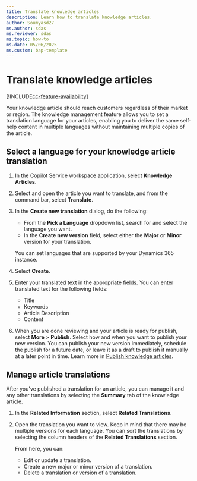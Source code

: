 ```yaml
---
title: Translate knowledge articles 
description: Learn how to translate knowledge articles. 
author: Soumyasd27
ms.author: sdas
ms.reviewer: sdas
ms.topic: how-to
ms.date: 05/06/2025
ms.custom: bap-template
---
```


# Translate knowledge articles

[!INCLUDE[cc-feature-availability](../../includes/cc-feature-availability.md)]

Your knowledge article should reach customers regardless of their market or region. The knowledge management feature allows you to set a translation language for your articles, enabling you to deliver the same self-help content in multiple languages without maintaining multiple copies of the article.

## Select a language for your knowledge article translation

1. In the Copilot Service workspace application, select **Knowledge Articles**.

1. Select and open the article you want to translate, and from the command bar, select **Translate**.  
  
2. In the **Create new translation** dialog, do the following:
   * From the **Pick a Language** dropdown list, search for and select the language you want.  
   * In the **Create new version** field, select either the **Major** or **Minor** version for your translation.  

    You can set languages that are supported by your Dynamics 365 instance.
  
4. Select **Create**.  
  
5. Enter your translated text in the appropriate fields. You can enter translated text for the following fields:  
  
   -   Title  
   -   Keywords  
   -   Article Description  
   -   Content  
  
6. When you are done reviewing and your article is ready for publish, select **More** > **Publish**. Select how and when you want to publish your new version. You can publish your new version immediately, schedule the publish for a future date, or leave it as a draft to publish it manually at a later point in time. Learn more in [Publish knowledge articles](publish-ka.md#publish-knowledge-articles).
  
## Manage article translations  

After you've published a translation for an article, you can manage it and any other translations by selecting the **Summary** tab of the knowledge article.  
  
1.  In the **Related Information** section, select **Related Translations**.  
  
2.  Open the translation you want to view. Keep in mind that there may be multiple versions for each language. You can sort the translations by selecting the column headers of the **Related Translations** section.  
  
     From here, you can:  
  
    -   Edit or update a translation.  
    -   Create a new major or minor version of a translation.  
    -   Delete a translation or version of a translation.
